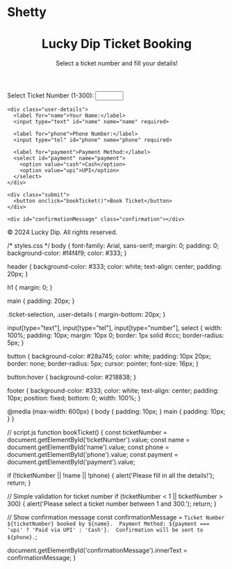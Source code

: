 # Shetty
<!DOCTYPE html>
<html lang="en">
<head>
  <meta charset="UTF-8">
  <meta name="viewport" content="width=device-width, initial-scale=1.0">
  <title>Lucky Dip Ticket Booking</title>
  <link rel="stylesheet" href="styles.css">
</head>
<body>

  <header>
    <h1>Lucky Dip Ticket Booking</h1>
    <p>Select a ticket number and fill your details!</p>
  </header>

  <main>
    <div class="ticket-selection">
      <label for="ticketNumber">Select Ticket Number (1-300):</label>
      <input type="number" id="ticketNumber" name="ticketNumber" min="1" max="300">
    </div>

    <div class="user-details">
      <label for="name">Your Name:</label>
      <input type="text" id="name" name="name" required>

      <label for="phone">Phone Number:</label>
      <input type="tel" id="phone" name="phone" required>

      <label for="payment">Payment Method:</label>
      <select id="payment" name="payment">
        <option value="cash">Cash</option>
        <option value="upi">UPI</option>
      </select>
    </div>

    <div class="submit">
      <button onclick="bookTicket()">Book Ticket</button>
    </div>

    <div id="confirmationMessage" class="confirmation"></div>
  </main>

  <footer>
    <p>&copy; 2024 Lucky Dip. All rights reserved.</p>
  </footer>

  <script src="script.js"></script>
</body>
</html>

/* styles.css */
body {
  font-family: Arial, sans-serif;
  margin: 0;
  padding: 0;
  background-color: #f4f4f9;
  color: #333;
}

header {
  background-color: #333;
  color: white;
  text-align: center;
  padding: 20px;
}

h1 {
  margin: 0;
}

main {
  padding: 20px;
}

.ticket-selection, .user-details {
  margin-bottom: 20px;
}

input[type="text"], input[type="tel"], input[type="number"], select {
  width: 100%;
  padding: 10px;
  margin: 10px 0;
  border: 1px solid #ccc;
  border-radius: 5px;
}

button {
  background-color: #28a745;
  color: white;
  padding: 10px 20px;
  border: none;
  border-radius: 5px;
  cursor: pointer;
  font-size: 16px;
}

button:hover {
  background-color: #218838;
}

footer {
  background-color: #333;
  color: white;
  text-align: center;
  padding: 10px;
  position: fixed;
  bottom: 0;
  width: 100%;
}

@media (max-width: 600px) {
  body {
    padding: 10px;
  }
  main {
    padding: 10px;
  }
}

// script.js
function bookTicket() {
  const ticketNumber = document.getElementById('ticketNumber').value;
  const name = document.getElementById('name').value;
  const phone = document.getElementById('phone').value;
  const payment = document.getElementById('payment').value;

  if (!ticketNumber || !name || !phone) {
    alert('Please fill in all the details!');
    return;
  }

  // Simple validation for ticket number
  if (ticketNumber < 1 || ticketNumber > 300) {
    alert('Please select a ticket number between 1 and 300.');
    return;
  }

  // Show confirmation message
  const confirmationMessage = `Ticket Number ${ticketNumber} booked by ${name}. 
    Payment Method: ${payment === 'upi' ? 'Paid via UPI' : 'Cash'}. 
    Confirmation will be sent to ${phone}.`;

  document.getElementById('confirmationMessage').innerText = confirmationMessage;
}
